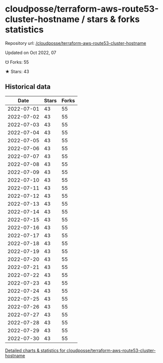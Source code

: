 # cloudposse/terraform-aws-route53-cluster-hostname / stars & forks statistics

Repository url: [/cloudposse/terraform-aws-route53-cluster-hostname](https://github.com/cloudposse/terraform-aws-route53-cluster-hostname)

Updated on Oct 2022, 07

☋ Forks: 55

★ Stars: 43

## Historical data
| Date | Stars | Forks |
|------|-------|-------|
| 2022-07-01 | 43 | 55 | 
| 2022-07-02 | 43 | 55 | 
| 2022-07-03 | 43 | 55 | 
| 2022-07-04 | 43 | 55 | 
| 2022-07-05 | 43 | 55 | 
| 2022-07-06 | 43 | 55 | 
| 2022-07-07 | 43 | 55 | 
| 2022-07-08 | 43 | 55 | 
| 2022-07-09 | 43 | 55 | 
| 2022-07-10 | 43 | 55 | 
| 2022-07-11 | 43 | 55 | 
| 2022-07-12 | 43 | 55 | 
| 2022-07-13 | 43 | 55 | 
| 2022-07-14 | 43 | 55 | 
| 2022-07-15 | 43 | 55 | 
| 2022-07-16 | 43 | 55 | 
| 2022-07-17 | 43 | 55 | 
| 2022-07-18 | 43 | 55 | 
| 2022-07-19 | 43 | 55 | 
| 2022-07-20 | 43 | 55 | 
| 2022-07-21 | 43 | 55 | 
| 2022-07-22 | 43 | 55 | 
| 2022-07-23 | 43 | 55 | 
| 2022-07-24 | 43 | 55 | 
| 2022-07-25 | 43 | 55 | 
| 2022-07-26 | 43 | 55 | 
| 2022-07-27 | 43 | 55 | 
| 2022-07-28 | 43 | 55 | 
| 2022-07-29 | 43 | 55 | 
| 2022-07-30 | 43 | 55 | 


[Detailed charts & statistics for cloudposse/terraform-aws-route53-cluster-hostname](https://reviewgithub.com/rep/cloudposse/terraform-aws-route53-cluster-hostname)
